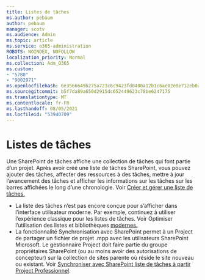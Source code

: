 ```yaml
---
title: Listes de tâches
ms.author: pebaum
author: pebaum
manager: scotv
ms.audience: Admin
ms.topic: article
ms.service: o365-administration
ROBOTS: NOINDEX, NOFOLLOW
localization_priority: Normal
ms.collection: Adm_O365
ms.custom:
- "5780"
- "9002971"
ms.openlocfilehash: 6e3566649b275a723c6c9423fd0400a12b1c6ae02e8e712eb0acc611720c72d9
ms.sourcegitcommit: b5f7da89a650d2915dc652449623c78be6247175
ms.translationtype: MT
ms.contentlocale: fr-FR
ms.lasthandoff: 08/05/2021
ms.locfileid: "53940709"
---
```

# <a name="task-list"></a>Listes de tâches

Une SharePoint de tâches affiche une collection de tâches qui font partie d’un projet. Après avoir créé une liste de tâches SharePoint, vous pouvez ajouter des tâches, affecter des ressources à des tâches, mettre à jour l’avancement des tâches et afficher les informations sur les tâches sur les barres affichées le long d’une chronologie. Voir [Créer et gérer une liste de tâches.](https://support.microsoft.com/office/466ad207-46fd-4c77-9af1-41bc23cec21a)  

-   La liste des tâches n’est pas encore conçue pour s’afficher dans l’interface utilisateur moderne. Par exemple, continuez à utiliser l’expérience classique pour les listes de tâches. Voir Optimiser l’utilisation des listes et bibliothèques [modernes.](https://docs.microsoft.com/sharepoint/dev/transform/modernize-userinterface-lists-and-libraries)
-   La fonctionnalité Synchronisation avec SharePoint permet à un Project de partager un fichier de projet .mpp avec les utilisateurs SharePoint Microsoft. Le gestionnaire Project doit faire partie du groupe propriétaires SharePoint (ou au moins avoir des autorisations de concepteur) sur la collection de sites parente où réside le site nouveau ou existant. Voir [Synchroniser avec SharePoint liste de tâches à partir Project Professionnel](https://docs.microsoft.com/office/troubleshoot/project/sync-with-tasks-from-project).